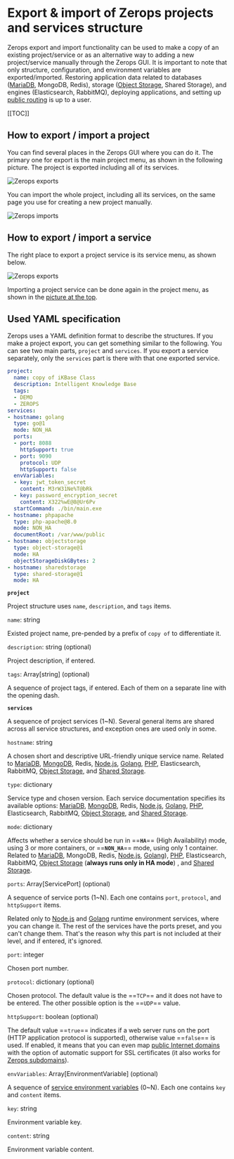 # Export & import of Zerops projects and services structure

Zerops export and import functionality can be used to make a copy of an existing project/service or as an alternative way to adding a new project/service manually through the Zerops GUI. It is important to note that only structure, configuration, and environment variables are exported/imported. Restoring application data related to databases ([MariaDB](/documentation/services/databases/mariadb.html#how-to-backup-restore-database-data), MongoDB, Redis), storage ([Object Storage](/documentation/services/storage/s3.html#using-rclone-as-a-local-management-tool), Shared Storage), and engines (Elasticsearch, RabbitMQ),  deploying applications, and setting up [public routing](/documentation/routing/using-your-domain.html) is up to a user.

[[TOC]]

## How to export / import a project

You can find several places in the Zerops GUI where you can do it. The primary one for export is the main project menu, as shown in the following picture. The project is exported including all of its services.

![Zerops exports](./images/Project-Export.png "Zerops project export")

You can import the whole project, including all its services, on the same page you use for creating a new project manually.

![Zerops imports](./images/Project-Import.png "Zerops project import")

## How to export / import a service

The right place to export a project service is its service menu, as shown below.

![Zerops exports](./images/Service-Export.png "Zerops service export")

Importing a project service can be done again in the project menu, as shown in the [picture at the top](#how-to-export-import-a-project).

## Used YAML specification

Zerops uses a YAML definition format to describe the structures. If you make a project export, you can get something similar to the following. You can see two main parts, `project` and `services`. If you export a service separately, only the `services` part is there with that one exported service.

```yaml
project:
  name: copy of iKBase Class
  description: Intelligent Knowledge Base
  tags:
  - DEMO
  - ZEROPS
services:
- hostname: golang
  type: go@1
  mode: NON_HA
  ports:
  - port: 8088
    httpSupport: true
  - port: 9090
    protocol: UDP
    httpSupport: false
  envVariables:
  - key: jwt_token_secret
    content: M3rW31Ne%T@bRk
  - key: password_encryption_secret
    content: X322%wE@8@Ur6Pv
  startCommand: ./bin/main.exe
- hostname: phpapache
  type: php-apache@8.0
  mode: NON_HA
  documentRoot: /var/www/public
- hostname: objectstorage
  type: object-storage@1
  mode: HA
  objectStorageDiskGBytes: 2
- hostname: sharedstorage
  type: shared-storage@1
  mode: HA
```

**`project`**

Project structure uses `name`, `description`, and `tags` items.

`name`: string

Existed project name, pre-pended by a prefix of `copy of` to differentiate it.

`description`: string (optional)

Project description, if entered.

`tags`: Array[string] (optional)

A sequence of project tags, if entered. Each of them on a separate line with the opening dash.

**`services`**

A sequence of project services (1~N). Several general items are shared across all service structures, and exception ones are used only in some.

`hostname`: string

A chosen short and descriptive URL-friendly unique service name. Related to [MariaDB](/documentation/services/databases/mariadb.html#hostname-and-port), [MongoDB](/documentation/services/databases/mongodb.html#hostname-and-port), Redis, [Node.js](/documentation/services/runtimes/nodejs.html#port), [Golang](/documentation/services/runtimes/golang.html#port), [PHP](/documentation/services/runtimes/php.html#hostname-and-port), Elasticsearch, RabbitMQ, [Object Storage](/documentation/services/storage/s3.html#object-storage-name), and [Shared Storage](/documentation/services/storage/shared.html#shared-storage-name).

`type`: dictionary

Service type and chosen version. Each service documentation specifies its available options: [MariaDB](/documentation/services/databases/mariadb.html#version-to-choose), [MongoDB](/documentation/services/databases/mongodb.html#version-to-choose), Redis, [Node.js](/documentation/services/runtimes/nodejs.html#version-to-choose), [Golang](/documentation/services/runtimes/golang.html#version-to-choose), [PHP](/documentation/services/runtimes/php.html#version-to-choose), Elasticsearch, RabbitMQ, [Object Storage](/documentation/services/storage/s3.html#version-to-choose), and [Shared Storage](/documentation/services/storage/shared.html#version-to-choose).

`mode`: dictionary

Affects whether a service should be run in ==**`HA`**== (High Availability) mode, using 3 or more containers, or ==**`NON_HA`**== mode, using only 1 container. Related to [MariaDB](/documentation/services/databases/mariadb.html#ha-non-ha-database-mode), MongoDB, Redis, [Node.js](/documentation/services/runtimes/nodejs.html#ha-non-ha-runtime-environment-mode), [Golang](/documentation/services/runtimes/golang.html#ha-non-ha-runtime-environment-mode)), [PHP](/documentation/services/runtimes/php.html#ha-non-ha-runtime-environment-mode), Elasticsearch, RabbitMQ, [Object Storage](/documentation/services/storage/s3.html#used-technology) (**always runs only in HA mode**) , and [Shared Storage](/documentation/services/storage/shared.html#default-hardware-configuration-and-autoscaling).

`ports`: Array[ServicePort] (optional)

A sequence of service ports (1~N). Each one contains `port`, `protocol`, and `httpSupport` items.

Related only to [Node.js](/documentation/services/runtimes/nodejs.html#port) and [Golang](/documentation/services/runtimes/golang.html#port) runtime environment services, where you can change it. The rest of the services have the ports preset, and you can't change them. That's the reason why this part is not included at their level, and if entered, it's ignored.

`port`: integer

Chosen port number.

`protocol`: dictionary (optional)

Chosen protocol. The default value is the ==`TCP`== and it does not have to be entered. The other possible option is the ==`UDP`== value.

`httpSupport`: boolean (optional)

The default value ==`true`== indicates if a web server runs on the port (HTTP application protocol is supported), otherwise value ==`false`== is used. If enabled, it means that you can even map [public Internet domains](/documentation/routing/using-your-domain.html#using-your-domain-to-access-a-service) with the option of automatic support for SSL certificates (it also works for [Zerops subdomains](/documentation/routing/zerops-subdomain.html#zerops-subdomain-for-previews)).

`envVariables`: Array[EnvironmentVariable] (optional)

A sequence of [service environment variables](/documentation/environment-variables/how-to-access.html) (0~N). Each one contains `key` and `content` items.

`key`: string

Environment variable key.

`content`: string

Environment variable content.
